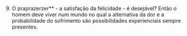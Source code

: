 ﻿9. O praprazerzer** - a satisfação da felicidade - é desejável? Então o homem deve viver   num mundo no qual a alternativa da dor e a probabilidade do sofrimento são possibilidades experienciais sempre presentes.